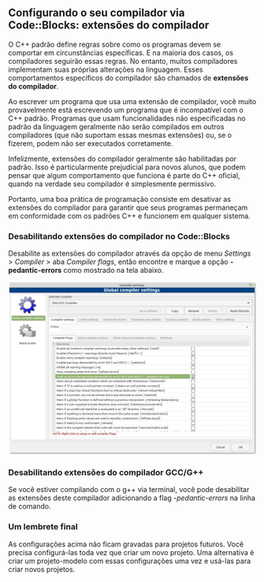 ## Configurando o seu compilador via Code::Blocks: extensões do compilador

O C++ padrão define regras sobre como os programas devem se comportar em circunstâncias específicas. E na maioria dos casos, os compiladores seguirão essas regras. No entanto, muitos compiladores implementam suas próprias alterações na linguagem. Esses comportamentos específicos do compilador são chamados de **extensões do compilador**.

Ao escrever um programa que usa uma extensão de compilador, você muito provavelmente está escrevendo um programa que é incompatível com o C++ padrão. Programas que usam funcionalidades não especificadas no padrão da linguagem geralmente não serão compilados em outros compiladores (que não suportam essas mesmas extensões) ou, se o fizerem, podem não ser executados corretamente.

Infelizmente, extensões do compilador geralmente são habilitadas por padrão. Isso é particularmente prejudicial para novos alunos, que podem pensar que algum comportamento que funciona é parte do C++ oficial, quando na verdade seu compilador é simplesmente permissivo.

Portanto, uma boa prática de programação consiste em desativar as extensões do compilador para garantir que seus programas permaneçam em conformidade com os padrões C++ e funcionem em qualquer sistema.

### Desabilitando extensões do compilador no Code::Blocks

Desabilite as extensões do compilador através da opção de menu *Settings* > *Compiler* > aba *Compiler flags*, então encontre e marque a opção **-pedantic-errors** como mostrado na tela abaixo.

![](tela01.png)

### Desabilitando extensões do compilador GCC/G++

Se você estiver compilando com o g++ via terminal, você pode desabilitar as extensões deste compilador adicionando a flag *-pedantic-errors* na linha de comando.

### Um lembrete final

As configurações acima não ficam gravadas para projetos futuros. Você precisa configurá-las toda vez que criar um novo projeto. Uma alternativa é criar um projeto-modelo com essas configurações uma vez e usá-las para criar novos projetos.



